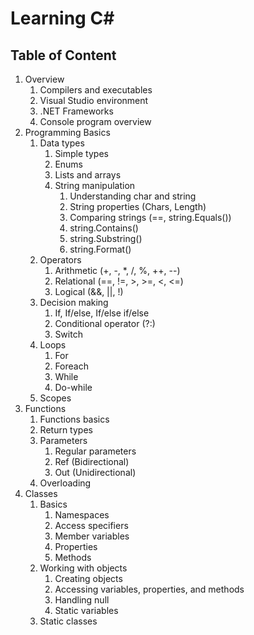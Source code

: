 # Learning C#

## Table of Content
1. Overview
    1. Compilers and executables
    2. Visual Studio environment
    3. .NET Frameworks
    4. Console program overview
2. Programming Basics
    1. Data types
        1. Simple types
        2. Enums
        3. Lists and arrays
        4. String manipulation
            1. Understanding char and string
            2. String properties (Chars, Length)
            3. Comparing strings (==, string.Equals())
            4. string.Contains()
            5. string.Substring()
            6. string.Format()
    2. Operators
        1. Arithmetic (+, -, *, /, %, ++, --)
        2. Relational (==, !=, >, >=, <, <=)
        3. Logical (&&, ||, !)
    3. Decision making
        1. If, If/else, If/else if/else
        2. Conditional operator (?:)
        3. Switch
    4. Loops
        1. For
        2. Foreach
        3. While
        4. Do-while
    5. Scopes
3. Functions
    1. Functions basics
    2. Return types
    3. Parameters
        1. Regular parameters
        2. Ref (Bidirectional)
        2. Out (Unidirectional)
    4. Overloading
4. Classes
    1. Basics
        1. Namespaces
        2. Access specifiers
        3. Member variables
        4. Properties
        5. Methods
    2. Working with objects
        1. Creating objects
        2. Accessing variables, properties, and methods
        3. Handling null
        4. Static variables
    4. Static classes
